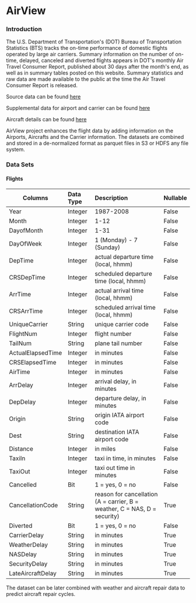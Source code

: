 # AirView

### Introduction

The U.S. Department of Transportation's (DOT) Bureau of Transportation Statistics (BTS) tracks the on-time performance 
of domestic flights operated by large air carriers. Summary information on the number of on-time, delayed, canceled and 
diverted flights appears in DOT's monthly Air Travel Consumer Report, published about 30 days after the month's end, as 
well as in summary tables posted on this website. Summary statistics and raw data are made available to the public at 
the time the Air Travel Consumer Report is released.

Source data can be found [here](http://stat-computing.org/dataexpo/2009/the-data.html)

Supplemental data for airport and carrier can be found [here](http://stat-computing.org/dataexpo/2009/supplemental-data.html)

Aircraft details can be found [here](https://www.faa.gov/licenses_certificates/aircraft_certification/aircraft_registry/releasable_aircraft_download/)

AirView project enhances the flight data by adding information on the Airports, Aircrafts and the Carrier information. 
The datasets are combined and stored in a de-normalized format as parquet files in S3 or HDFS any file system.


### Data Sets

#### Flights
| Columns | Data Type | Description | Nullable |
| ------------- |:-------------|:-------------|:-------------|
|Year | Integer | 1987-2008| False |
|Month | Integer | 1-12| False |
|DayofMonth | Integer | 1-31 | False
|DayOfWeek | Integer | 1 (Monday) - 7 (Sunday)| False |
|DepTime |Integer | actual departure time (local, hhmm)| False |
|CRSDepTime | Integer | scheduled departure time (local, hhmm)| False |
|ArrTime | Integer | actual arrival time (local, hhmm)| False |
|CRSArrTime | Integer | scheduled arrival time (local, hhmm)| False |
|UniqueCarrier | String | unique carrier code| False |
|FlightNum | Integer | flight number| False |
|TailNum | String | plane tail number| False |
|ActualElapsedTime | Integer| in minutes| False |
|CRSElapsedTime | Integer | in minutes| False |
|AirTime | Integer | in minutes| False |
|ArrDelay | Integer | arrival delay, in minutes| False |
|DepDelay | Integer | departure delay, in minutes| False |
|Origin | String | origin IATA airport code| False |
|Dest | String | destination IATA airport code| False |
|Distance | Integer | in miles| False |
|TaxiIn | Integer | taxi in time, in minutes| False |
|TaxiOut | Integer | taxi out time in minutes| False |
|Cancelled | Bit | 1 = yes, 0 = no | False |
|CancellationCode | String | reason for cancellation (A = carrier, B = weather, C = NAS, D = security)| True |
|Diverted | Bit | 1 = yes, 0 = no | False
|CarrierDelay | String | in minutes| True |
|WeatherDelay | String | in minutes| True |
|NASDelay | String |in minutes| True |
|SecurityDelay | String | in minutes| True |
|LateAircraftDelay | String | in minutes| True |




The dataset can be later combined with weather and aircraft repair data to predict aircraft repair cycles.